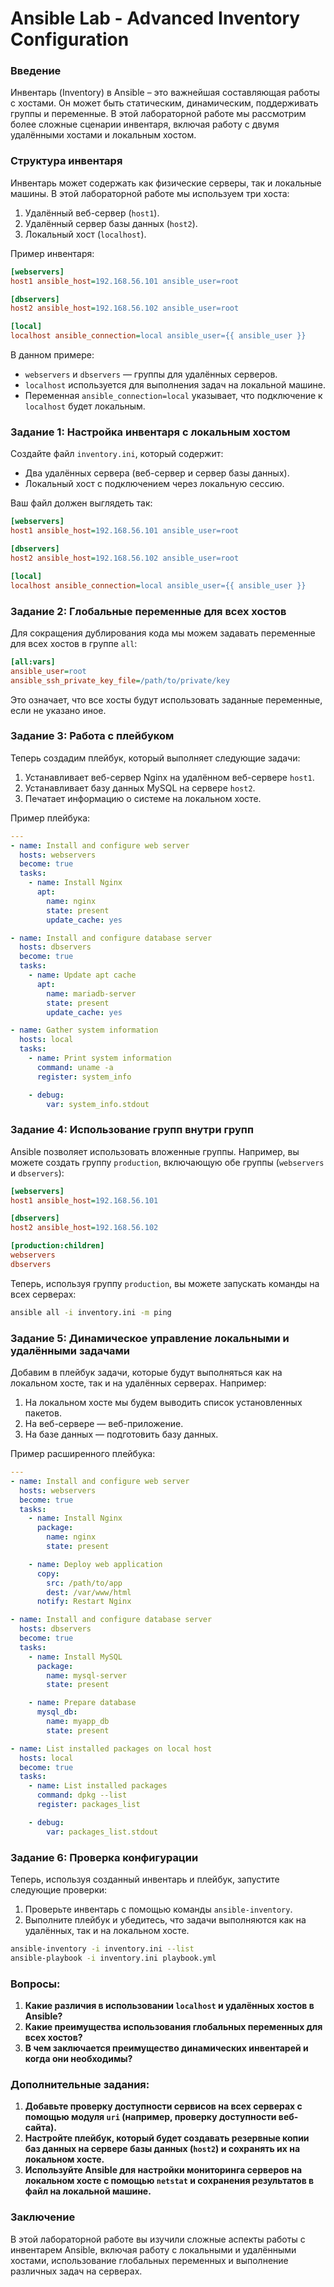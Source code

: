 
# Ansible Lab - Advanced Inventory Configuration

### Введение

Инвентарь (Inventory) в Ansible – это важнейшая составляющая работы с хостами. Он может быть статическим, динамическим, поддерживать группы и переменные. В этой лабораторной работе мы рассмотрим более сложные сценарии инвентаря, включая работу с двумя удалёнными хостами и локальным хостом.

### Структура инвентаря

Инвентарь может содержать как физические серверы, так и локальные машины. В этой лабораторной работе мы используем три хоста:
1. Удалённый веб-сервер (`host1`).
2. Удалённый сервер базы данных (`host2`).
3. Локальный хост (`localhost`).

Пример инвентаря:

```ini
[webservers]
host1 ansible_host=192.168.56.101 ansible_user=root

[dbservers]
host2 ansible_host=192.168.56.102 ansible_user=root

[local]
localhost ansible_connection=local ansible_user={{ ansible_user }}
```

В данном примере:
- `webservers` и `dbservers` — группы для удалённых серверов.
- `localhost` используется для выполнения задач на локальной машине.
- Переменная `ansible_connection=local` указывает, что подключение к `localhost` будет локальным.

### Задание 1: Настройка инвентаря с локальным хостом

Создайте файл `inventory.ini`, который содержит:
- Два удалённых сервера (веб-сервер и сервер базы данных).
- Локальный хост с подключением через локальную сессию.

Ваш файл должен выглядеть так:

```ini
[webservers]
host1 ansible_host=192.168.56.101 ansible_user=root

[dbservers]
host2 ansible_host=192.168.56.102 ansible_user=root

[local]
localhost ansible_connection=local ansible_user={{ ansible_user }}
```

### Задание 2: Глобальные переменные для всех хостов

Для сокращения дублирования кода мы можем задавать переменные для всех хостов в группе `all`:

```ini
[all:vars]
ansible_user=root
ansible_ssh_private_key_file=/path/to/private/key
```

Это означает, что все хосты будут использовать заданные переменные, если не указано иное.

### Задание 3: Работа с плейбуком

Теперь создадим плейбук, который выполняет следующие задачи:
1. Устанавливает веб-сервер Nginx на удалённом веб-сервере `host1`.
2. Устанавливает базу данных MySQL на сервере `host2`.
3. Печатает информацию о системе на локальном хосте.

Пример плейбука:

```yaml
---
- name: Install and configure web server
  hosts: webservers
  become: true
  tasks:
    - name: Install Nginx
      apt:
        name: nginx
        state: present
        update_cache: yes

- name: Install and configure database server
  hosts: dbservers
  become: true
  tasks:
    - name: Update apt cache
      apt:
        name: mariadb-server
        state: present
        update_cache: yes 

- name: Gather system information
  hosts: local
  tasks:
    - name: Print system information
      command: uname -a
      register: system_info

    - debug:
        var: system_info.stdout
```

### Задание 4: Использование групп внутри групп

Ansible позволяет использовать вложенные группы. Например, вы можете создать группу `production`, включающую обе группы (`webservers` и `dbservers`):

```ini
[webservers]
host1 ansible_host=192.168.56.101

[dbservers]
host2 ansible_host=192.168.56.102

[production:children]
webservers
dbservers
```

Теперь, используя группу `production`, вы можете запускать команды на всех серверах:

```bash
ansible all -i inventory.ini -m ping
```

### Задание 5: Динамическое управление локальными и удалёнными задачами

Добавим в плейбук задачи, которые будут выполняться как на локальном хосте, так и на удалённых серверах. Например:

1. На локальном хосте мы будем выводить список установленных пакетов.
2. На веб-сервере — веб-приложение.
3. На базе данных — подготовить базу данных.

Пример расширенного плейбука:

```yaml
---
- name: Install and configure web server
  hosts: webservers
  become: true
  tasks:
    - name: Install Nginx
      package:
        name: nginx
        state: present

    - name: Deploy web application
      copy:
        src: /path/to/app
        dest: /var/www/html
      notify: Restart Nginx

- name: Install and configure database server
  hosts: dbservers
  become: true
  tasks:
    - name: Install MySQL
      package:
        name: mysql-server
        state: present

    - name: Prepare database
      mysql_db:
        name: myapp_db
        state: present

- name: List installed packages on local host
  hosts: local
  become: true
  tasks:
    - name: List installed packages
      command: dpkg --list
      register: packages_list

    - debug:
        var: packages_list.stdout
```

### Задание 6: Проверка конфигурации

Теперь, используя созданный инвентарь и плейбук, запустите следующие проверки:
1. Проверьте инвентарь с помощью команды `ansible-inventory`.
2. Выполните плейбук и убедитесь, что задачи выполняются как на удалённых, так и на локальном хосте.

```bash
ansible-inventory -i inventory.ini --list
ansible-playbook -i inventory.ini playbook.yml
```

### Вопросы:

1. **Какие различия в использовании `localhost` и удалённых хостов в Ansible?**
2. **Какие преимущества использования глобальных переменных для всех хостов?**
3. **В чем заключается преимущество динамических инвентарей и когда они необходимы?**

### Дополнительные задания:

1. **Добавьте проверку доступности сервисов на всех серверах с помощью модуля `uri` (например, проверку доступности веб-сайта).**
2. **Настройте плейбук, который будет создавать резервные копии баз данных на сервере базы данных (`host2`) и сохранять их на локальном хосте.**
3. **Используйте Ansible для настройки мониторинга серверов на локальном хосте с помощью `netstat` и сохранения результатов в файл на локальной машине.**

### Заключение

В этой лабораторной работе вы изучили сложные аспекты работы с инвентарем Ansible, включая работу с локальными и удалёнными хостами, использование глобальных переменных и выполнение различных задач на серверах.
